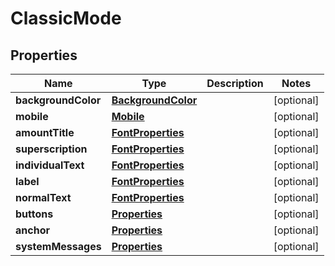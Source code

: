
# ClassicMode

## Properties
Name | Type | Description | Notes
------------ | ------------- | ------------- | -------------
**backgroundColor** | [**BackgroundColor**](BackgroundColor.md) |  |  [optional]
**mobile** | [**Mobile**](Mobile.md) |  |  [optional]
**amountTitle** | [**FontProperties**](FontProperties.md) |  |  [optional]
**superscription** | [**FontProperties**](FontProperties.md) |  |  [optional]
**individualText** | [**FontProperties**](FontProperties.md) |  |  [optional]
**label** | [**FontProperties**](FontProperties.md) |  |  [optional]
**normalText** | [**FontProperties**](FontProperties.md) |  |  [optional]
**buttons** | [**Properties**](Properties.md) |  |  [optional]
**anchor** | [**Properties**](Properties.md) |  |  [optional]
**systemMessages** | [**Properties**](Properties.md) |  |  [optional]




